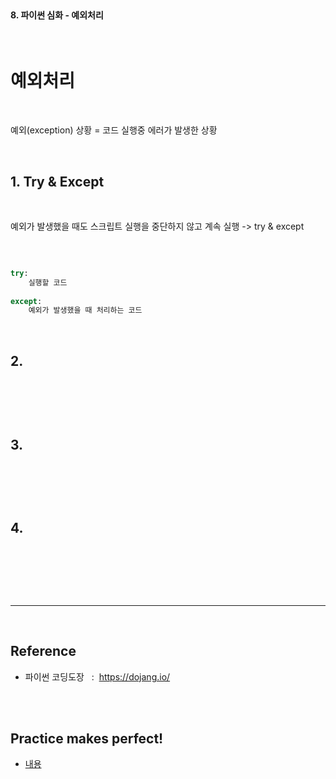 <br>

#### 8. 파이썬 심화 - 예외처리

<br>

# 예외처리

<br>

예외(exception) 상황 = 코드 실행중 에러가 발생한 상황

<br>

## 1. Try & Except

<br>

예외가 발생했을 때도 스크립트 실행을 중단하지 않고 계속 실행 -> try & except

<br>

```py

try:
    실행할 코드
    
except:
    예외가 발생했을 때 처리하는 코드

```

<br>




## 2.

<br>

```py

```

<br>



## 3.

<br>

```py

```

<br>



## 4.

<br>

```py

```

<br>





<br>

---

<br>

## Reference <br>

- 파이썬 코딩도장 &nbsp; : &nbsp;<https://dojang.io/> <br>

<br>
<br>

## Practice makes perfect! <br>

- [내용](주소)